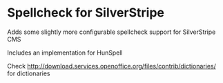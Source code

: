 # Spellcheck for SilverStripe

Adds some slightly more configurable spellcheck support for SilverStripe CMS

Includes an implementation for HunSpell

Check http://download.services.openoffice.org/files/contrib/dictionaries/ for dictionaries